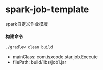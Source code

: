 # spark-job-template
spark自定义作业模版

#### 构建命令

```bash
./gradlew clean build
```

- mainClass: com.isxcode.star.job.Execute
- filePath:  build/libs/job1.jar